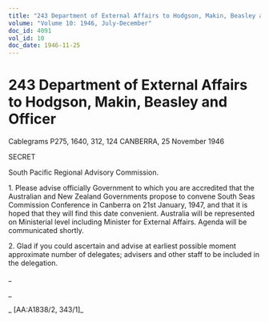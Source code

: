 ```yaml
---
title: "243 Department of External Affairs to Hodgson, Makin, Beasley and Officer"
volume: "Volume 10: 1946, July-December"
doc_id: 4091
vol_id: 10
doc_date: 1946-11-25
---
```


# 243 Department of External Affairs to Hodgson, Makin, Beasley and Officer

Cablegrams P275, 1640, 312, 124 CANBERRA, 25 November 1946

SECRET

South Pacific Regional Advisory Commission.

1\. Please advise officially Government to which you are accredited that the Australian and New Zealand Governments propose to convene South Seas Commission Conference in Canberra on 21st January, 1947, and that it is hoped that they will find this date convenient. Australia will be represented on Ministerial level including Minister for External Affairs. Agenda will be communicated shortly.

2\. Glad if you could ascertain and advise at earliest possible moment approximate number of delegates; advisers and other staff to be included in the delegation.

_

_

_ [AA:A1838/2, 343/1]_
